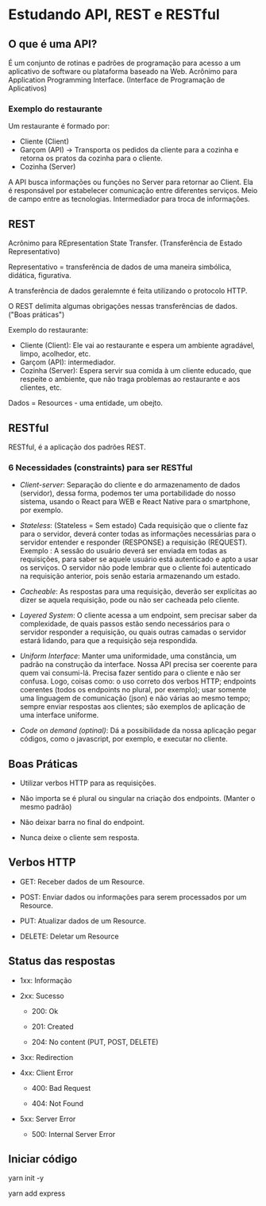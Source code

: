 # Estudando API, REST e RESTful

## O que é uma API?

É um conjunto de rotinas e padrões de programação para acesso a um aplicativo de software ou plataforma baseado na Web. Acrônimo para Application Programming Interface. (Interface de Programação de Aplicativos)

### Exemplo do restaurante

Um restaurante é formado por:

- Cliente (Client) 
- Garçom (API) -> Transporta os pedidos da cliente para a cozinha e retorna os pratos da cozinha para o cliente.
- Cozinha (Server)

A API busca informações ou funções no Server para retornar ao Client.
Ela é responsável por estabelecer comunicação entre diferentes serviços.
Meio de campo entre as tecnologias.
Intermediador para troca de informações.

## REST

Acrônimo para REpresentation State Transfer. (Transferência de Estado Representativo) 

Representativo = transferência de dados de uma maneira simbólica, didática, figurativa.

A transferência de dados geralemnte é feita utilizando o protocolo HTTP.

O REST delimita algumas obrigações nessas transferências de dados. ("Boas práticas")

Exemplo do restaurante:

- Cliente (Client): Ele vai ao restaurante e espera um ambiente agradável, limpo, acolhedor, etc.
- Garçom (API): intermediador.
- Cozinha (Server): Espera servir sua comida à um cliente educado, que respeite o ambiente, que não traga problemas ao restaurante e aos clientes, etc.

Dados = Resources - uma entidade, um obejto.

## RESTful

RESTful, é a aplicação dos padrões REST.

### 6 Necessidades (constraints) para ser RESTful

- _Client-server_: Separação do cliente e do armazenamento de dados (servidor), dessa forma, podemos ter uma portabilidade do nosso sistema, usando o React para WEB e React Native para o smartphone, por exemplo.

- _Stateless_: (Stateless = Sem estado) Cada requisição que o cliente faz para o servidor, deverá conter todas as informações necessárias para o servidor entender e responder (RESPONSE) a requisição (REQUEST). Exemplo : A sessão do usuário deverá ser enviada em todas as requisições, para saber se aquele usuário está autenticado e apto a usar os serviços. O servidor não pode lembrar que o cliente foi autenticado na requisição anterior, pois senão estaria armazenando um estado.

- _Cacheable_: As respostas para uma requisição, deverão ser explícitas ao dizer se aquela requisição, pode ou não ser cacheada pelo cliente.

- _Layered System_: O cliente acessa a um endpoint, sem precisar saber da complexidade, de quais passos estão sendo necessários para o servidor responder a requisição, ou quais outras camadas o servidor estará lidando, para que a requisição seja respondida.

- _Uniform Interface_: Manter uma uniformidade, uma constância, um padrão na construção da interface. Nossa API precisa ser coerente para quem vai consumi-lá. Precisa fazer sentido para o cliente e não ser confusa. Logo, coisas como: o uso correto dos verbos HTTP; endpoints coerentes (todos os endpoints no plural, por exemplo); usar somente uma linguagem de comunicação (json) e não várias ao mesmo tempo; sempre enviar respostas aos clientes; são exemplos de aplicação de uma interface uniforme.

- _Code on demand (optinal)_: Dá a possibilidade da nossa aplicação pegar códigos, como o javascript, por exemplo, e executar no cliente.

## Boas Práticas

- Utilizar verbos HTTP para as requisições.

- Não importa se é plural ou singular na criação dos endpoints. (Manter o mesmo padrão)

- Não deixar barra no final do endpoint.

- Nunca deixe o cliente sem resposta.

## Verbos HTTP

- GET: Receber dados de um Resource.

- POST: Enviar dados ou informações para serem processados por um Resource.

- PUT: Atualizar dados de um Resource.

- DELETE: Deletar um Resource

## Status das respostas

- 1xx: Informação

- 2xx: Sucesso

    - 200: Ok

    - 201: Created

    - 204: No content (PUT, POST, DELETE)

- 3xx: Redirection

- 4xx: Client Error

    - 400: Bad Request

    - 404: Not Found

- 5xx: Server Error 

    - 500: Internal Server Error

## Iniciar código

yarn init -y

yarn add express
